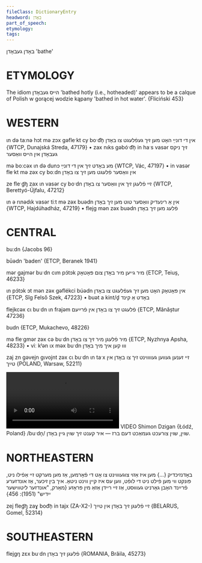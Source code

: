 ```yaml
---
fileClass: DictionaryEntry
headword: באָדן
part_of_speech: 
etymology: 
tags: 
---
```

באָדן
געבאָדן
'bathe'

ETYMOLOGY
===========
The idiom הייס געבאָדן 'bathed hotly (i.e., hotheaded)' appears to be a calque of Polish w gorącej wodzie kąpany 'bathed in hot water'.
{Fliciński 453}

WESTERN
========

ɩn də taːnə hɔt mə zɔx gəfleˑkt cy boˑd͡n̩ אין די דונײַ האָט מען זיך געפֿלעגט צו באָדן {WTCP, Dunajská Streda, 47179}
	•	zax nɩks gəbóˑd͡n̩ in haˑs vasər זיך ניקס געבאָדן אין הייס וואַסער

mə boːcəx ɩn də dunɔ מע באָדט זיך אין די דונײַ {WTCP, Vác, 47197}
	•	in vasər fleˑkt mə zəx cy boːdn אין וואַסער פֿלעגט מען זיך צו באָדן

ze fleˑg͡ŋ zax ɩn vasər cy boˑdn זיי פֿלעגן זיך אין וואַסער צו באָדן {WTCP, Berettyó-Újfalu, 47212}

ɩn ə rɩnədɩk vasər tiːt mə zəx buədn אין אַ רינעדיק וואַסער טוט מען זיך באָדן {WTCP, Hajdúhadház, 47219}
	•	flejg mən zəx buədn פֿלעג מען זיך באָדן

CENTRAL
========

buːdn {Jacobs 96}

būədn 'baden' {ETCP, Beranek 1941}

mər gajmər buˑdn cɩm pɔ́tɔk מיר גייען מיר באָדן צום פּאָטאָק {ETCP, Teiuș, 46233}

ɩn pɔ́tɔk ɔt mən zəx gəflékci búədn אין פּאָטאָק האָט מען זיך געפֿלעגט צו באָדן {ETCP, Sîg Felső Szek, 47223}
	•	buət a kint/d̥ באָדט אַ קינד

flejkcəx cɩ buˑdn ɩn frajəm פֿלעגט זיך צו באָדן אין פֿרײַעם {ETCP, Mănăștur 47236}

budn {ETCP, Mukachevo, 48226}

mə fleˑgmər zəx cə buˑdn מיר פֿלעגן מיר זיך צו באָדן {ETCP, Nyzhnya Apsha, 48233}
	•	viː kʲən ɩx məx buˑdn וווּ קען איך מיך באָדן

zaj zn gəvejn gɩvojnt zəx cɩ buˑdn ɩn taˑx זיי זענען געווען געווווינט זיך צו באָדן אין טײַך {POLAND, Warsaw, 52211}

![](https://ia601508.us.archive.org/24/items/FilmLexicon/Dzigan-ShoynTsurekhtGemakhtDemBerez-IrKentZikhShoynGeynBodn.mp4)
VIDEO Shimon Dzigan {Łódź, Poland}
/buˑdn̩/
שוין, שוין צורעכט געמאַכט דעם ברז — איר קענט זיך שוין גיין באָדן.

NORTHEASTERN
==============

באָדנזיכדיק {...} מען איז אַזוי צוגעוווינט צו אָט די פֿאָרמען, אַז מען מערקט זיי אַפֿילו ניט, פּונקט ווי מען פֿילט ניט די לופֿט, ווען עס איז קיין ווינט ניטאָ. איך בין זיכער, אַז אונדזערע פֿרײַנד האָבן גאָרניט געוווּסט, אַז זיי ריידן אַזאַ מין פּראָזע 
{מאַרק, "אונדזער ליטווישער ייִדיש" (1951): 456}

zej fleg͡ŋ̩ zaɣ bod͡n̩ in tajx (ZA-X2-) זיי פֿלעגן זיך באָדן אין טײַך {BELARUS, Gomel, 52314}

SOUTHEASTERN
==============

flejgŋ zɛx buˑdn פֿלעגן זיך באָדן {ROMANIA, Brăila, 45273}